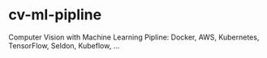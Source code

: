 # cv-ml-pipline
Computer Vision with Machine Learning Pipline: Docker, AWS, Kubernetes, TensorFlow, Seldon, Kubeflow, ...
